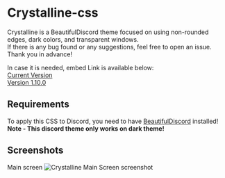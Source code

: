 # Crystalline-css
Crystalline is a BeautifulDiscord theme focused on using non-rounded edges, dark colors, and transparent windows.<br>
If there is any bug found or any suggestions, feel free to open an issue. Thank you in advance!

In case it is needed, embed Link is available below:<br>
[Current Version](https://aruchemi.st/crystalline/crystalline.css)<br>
[Version 1.10.0](https://cdn.rawgit.com/SamuiNe/Crystalline-css/da9f4410/crystalline.css)

## Requirements
To apply this CSS to Discord, you need to have [BeautifulDiscord](https://github.com/leovoel/BeautifulDiscord) installed!<br>
**Note - This discord theme only works on dark theme!**

## Screenshots
Main screen
![Crystalline Main Screen screenshot](https://wawawa.s-ul.eu/QjYpKnAX)
